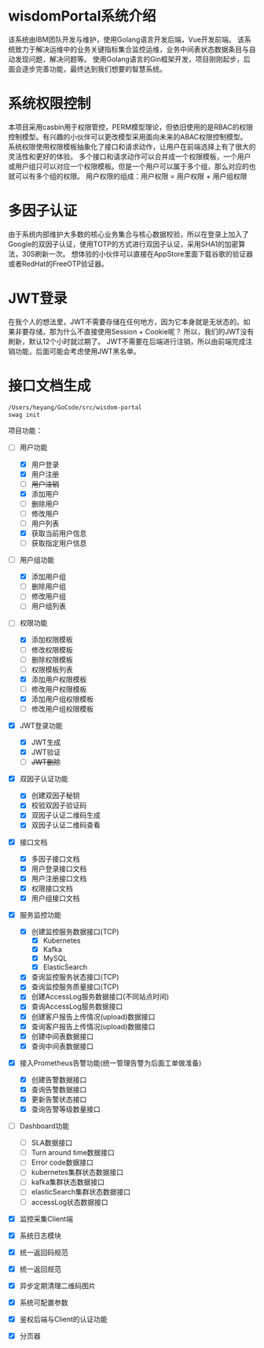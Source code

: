 # wisdomPortal系统介绍

该系统由IBM团队开发与维护，使用Golang语言开发后端，Vue开发前端。
该系统致力于解决运维中的业务关键指标集合监控运维，业务中间表状态数据条目与自动发现问题，解决问题等。
使用Golang语言的Gin框架开发，项目刚刚起步，后面会逐步完善功能，最终达到我们想要的智慧系统。

# 系统权限控制
本项目采用casbin用于权限管控，PERM模型理论，但依旧使用的是RBAC的权限控制模型。有兴趣的小伙伴可以更改模型采用面向未来的ABAC权限控制模型。
系统权限使用权限模板抽象化了接口和请求动作，让用户在前端选择上有了很大的灵活性和更好的体验。
多个接口和请求动作可以合并成一个权限模板，一个用户或用户组只可以对应一个权限模板。但是一个用户可以属于多个组，那么对应的也就可以有多个组的权限。
用户权限的组成：用户权限 = 用户权限 + 用户组权限

# 多因子认证
由于系统内部维护大多数的核心业务集合与核心数据校验，所以在登录上加入了Google的双因子认证，使用TOTP的方式进行双因子认证，采用SHA1的加密算法，30S刷新一次。
想体验的小伙伴可以直接在AppStore里面下载谷歌的验证器或者RedHat的FreeOTP验证器。

# JWT登录
在我个人的想法里，JWT不需要存储在任何地方，因为它本身就是无状态的。如果非要存储，那为什么不直接使用Session + Cookie呢？
所以，我们的JWT没有刷新，默认12个小时就过期了。
JWT不需要在后端进行注销，所以由前端完成注销功能，后面可能会考虑使用JWT黑名单。

# 接口文档生成
```bash
/Users/heyang/GoCode/src/wisdom-portal
swag init
```

项目功能：
- [ ] 用户功能
    - [X] 用户登录 
    - [X] 用户注册 
    - [ ] ~~用户注销~~
    - [X] 添加用户
    - [ ] 删除用户
    - [ ] 修改用户
    - [ ] 用户列表
    - [X] 获取当前用户信息
    - [ ] 获取指定用户信息
- [ ] 用户组功能
    - [X] 添加用户组
    - [ ] 删除用户组
    - [ ] 修改用户组
    - [ ] 用户组列表
- [ ] 权限功能
    - [X] 添加权限模板
    - [ ] 修改权限模板
    - [ ] 删除权限模板
    - [ ] 权限模板列表
    - [X] 添加用户权限模板
    - [ ] 修改用户权限模板
    - [X] 添加用户组权限模板
    - [ ] 修改用户组权限模板
- [X] JWT登录功能
    - [X] JWT生成
    - [X] JWT验证
    - [ ] ~~JWT删除~~
- [X] 双因子认证功能
    - [X] 创建双因子秘钥
    - [X] 校验双因子验证码
    - [X] 双因子认证二维码生成
    - [X] 双因子认证二维码查看
- [X] 接口文档
    - [X] 多因子接口文档
    - [X] 用户登录接口文档
    - [X] 用户注册接口文档
    - [X] 权限接口文档
    - [X] 用户组接口文档
- [X] 服务监控功能
    - [X] 创建监控服务数据接口(TCP)
        - [X] Kubernetes
        - [X] Kafka
        - [X] MySQL
        - [X] ElasticSearch
    - [X] 查询监控服务状态接口(TCP)
    - [X] 查询监控服务质量接口(TCP)
    - [X] 创建AccessLog服务数据接口(不同站点时间)
    - [X] 查询AccessLog服务数据接口
    - [X] 创建客户报告上传情况(upload)数据接口
    - [X] 查询客户报告上传情况(upload)数据接口
    - [X] 创建中间表数据接口
    - [X] 查询中间表数据接口
- [X] 接入Prometheus告警功能(统一管理告警为后面工单做准备)
    - [X] 创建告警数据接口
    - [X] 查询告警数据接口
    - [x] 更新告警状态接口
    - [X] 查询告警等级数量接口
- [ ] Dashboard功能
    - [ ] SLA数据接口
    - [ ] Turn around time数据接口
    - [ ] Error code数据接口
    - [ ] kubernetes集群状态数据接口
    - [ ] kafka集群状态数据接口
    - [ ] elasticSearch集群状态数据接口
    - [ ] accessLog状态数据接口
- [X] 监控采集Client端
- [X] 系统日志模块
- [X] 统一返回码规范
- [X] 统一返回规范
- [X] 异步定期清理二维码图片
- [X] 系统可配置参数
- [X] 鉴权后端与Client的认证功能
- [X] 分页器

